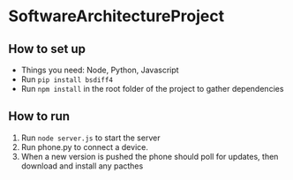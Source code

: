 # SoftwareArchitectureProject

## How to set up
* Things you need: Node, Python, Javascript
* Run `pip install bsdiff4`
* Run `npm install` in the root folder of the project to gather dependencies

## How to run
1. Run `node server.js` to start the server
2. Run phone.py to connect a device.
3. When a new version is pushed the phone should poll for updates, then download and install any pacthes
